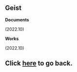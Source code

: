 ## Geist

**Documents**

(2022.10)

**Works**

(2022.10)

## Click [here](https://yaotongyuannvv.github.io/) to go back. 
